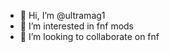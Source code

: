 - 👋 Hi, I’m @ultramag1
- 👀 I’m interested in fnf mods
- 💞️ I’m looking to collaborate on fnf

<!---
ultramag1/ultramag1 is a ✨ special ✨ repository because its `README.md` (this file) appears on your GitHub profile.
You can click the Preview link to take a look at your changes.
--->
